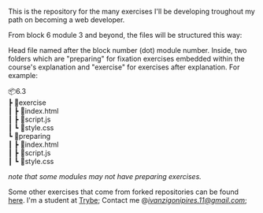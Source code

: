 This is the repository for the many exercises I'll be developing troughout my path on becoming a web developer.

From block 6 module 3 and beyond, the files will be structured this way:

Head file named after the block number (dot) module number. Inside, two folders which are "preparing" for fixation exercises embedded within the course's explanation and "exercise" for exercises after explanation. For example:

📦6.3<br>
 ┣ 📂exercise<br>
 ┃ ┣ 📜index.html<br>
 ┃ ┣ 📜script.js<br>
 ┃ ┗ 📜style.css<br>
 ┗ 📂preparing<br>
 ┃ ┣ 📜index.html<br>
 ┃ ┣ 📜script.js<br>
 ┃ ┗ 📜style.css<br>
 
*note that some modules may not have preparing exercises.*

Some other exercises that come from forked repositories can be found [here](https://github.com/ivanzigoni?tab=repositories).
I'm a student at [Trybe](https://www.betrybe.com/);
Contact me @*ivanzigonipires.11@gmail.com*;
